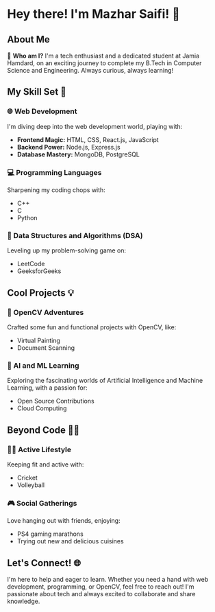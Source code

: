 # Hey there! I'm Mazhar Saifi! 👋

## About Me

🌟 **Who am I?**
I'm a tech enthusiast and a dedicated student at Jamia Hamdard, on an exciting journey to complete my B.Tech in Computer Science and Engineering. Always curious, always learning!

## My Skill Set 🚀

### 🌐 Web Development
I'm diving deep into the web development world, playing with:
- **Frontend Magic:** HTML, CSS, React.js, JavaScript
- **Backend Power:** Node.js, Express.js
- **Database Mastery:** MongoDB, PostgreSQL

### 💻 Programming Languages
Sharpening my coding chops with:
- C++
- C
- Python

### 🧩 Data Structures and Algorithms (DSA)
Leveling up my problem-solving game on:
- LeetCode
- GeeksforGeeks

## Cool Projects 💡

### 🎨 OpenCV Adventures
Crafted some fun and functional projects with OpenCV, like:
- Virtual Painting
- Document Scanning

### 🤖 AI and ML Learning
Exploring the fascinating worlds of Artificial Intelligence and Machine Learning, with a passion for:
- Open Source Contributions
- Cloud Computing

## Beyond Code 🏃‍♂️

### 🏋️‍♂️ Active Lifestyle
Keeping fit and active with:
- Cricket
- Volleyball

### 🎮 Social Gatherings
Love hanging out with friends, enjoying:
- PS4 gaming marathons
- Trying out new and delicious cuisines

## Let's Connect! 🌐
I'm here to help and eager to learn. Whether you need a hand with web development, programming, or OpenCV, feel free to reach out! I'm passionate about tech and always excited to collaborate and share knowledge.
